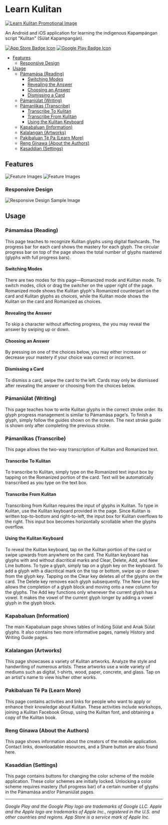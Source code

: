 # Learn Kulitan

[![Learn Kulitan Promotional Image](/screenshots/app_pub.png?raw=true)](https://itsallwidgets.com/learn-kulitan)

An Android and iOS application for learning the indigenous Kapampángan script "Kulitan" (Súlat Kapampangán).

[![App Store Badge Icon](/screenshots/app_store_badge.png?raw=true)](https://bit.ly/LearnKulitanApple) [![Google Play Badge Icon](/screenshots/google_play_badge.png?raw=true)](https://bit.ly/LearnKulitanAndroid)

- [Features](#features)
  - [Responsive Design](#responsive-design)
- [Usage](#usage)
  - [Pámamása (Reading)](#pámamása-reading)
    - [Switching Modes](#switching-modes)
    - [Revealing the Answer](#revealing-the-answer)
    - [Choosing an Answer](#choosing-an-answer)
    - [Dismissing a Card](#dismissing-a-card)
  - [Pámaniúlat (Writing)](#pámaniúlat-writing)
  - [Pámanlíkas (Transcribe)](#pámanlíkas-transcribe)
    - [Transcribe To Kulitan](#transcribe-to-kulitan)
    - [Transcribe From Kulitan](#transcribe-from-kulitan)
    - [Using the Kulitan Keyboard](#using-the-kulitan-keyboard)
  - [Kapabaluan (Information)](#kapabaluan-information)
  - [Kalalangan (Artworks)](#kalalangan-artworks)
  - [Pakibaluan Té Pa (Learn More)](#pakibaluan-té-pa-learn-more)
  - [Reng Gínawa (About the Authors)](#reng-gínawa-about-the-authors)
  - [Kasaddian (Settings)](#kasaddian-settings)

## Features

![Feature Images](/screenshots/feature1.png?raw=true)
![Feature Images](/screenshots/feature2.png?raw=true)

### Responsive Design

![Responsive Design Sample Image](/screenshots/devices.png?raw=true)

## Usage

### Pámamása (Reading)

This page teaches to recognize Kulitan glyphs using digital flashcards. The progress bar for each card shows the mastery for each glyph. The circular progress bar on top of the page shows the total number of glyphs mastered (glyphs with full progress bars).

#### Switching Modes

There are two modes for this page—Romanized mode and Kulitan mode. To switch modes, click or drag the switcher on the upper right of the page. Romanized mode shows the Kulitan glyph's Romanized counterpart on the card and Kulitan glyphs as choices, while the Kulitan mode shows the Kulitan on the card and Romanized as choices.

#### Revealing the Answer

To skip a character without affecting progress, the you may reveal the answer by swiping up or down.

#### Choosing an Answer

By pressing on one of the choices below, you may either increase or decrease your mastery if your choice was correct or incorrect.

#### Dismissing a Card

To dismiss a card, swipe the card to the left. Cards may only be dismissed after revealing the answer or choosing from the choices below.

### Pámaniúlat (Writing)

This page teaches how to write Kulitan glyphs in the correct stroke order. Its glyph progress management is similar to Pámamása page's. To finish a glyph, simply follow the guides shown on the screen. The next stroke guide is shown only after completing the previous stroke.

### Pámanlíkas (Transcribe)

This page allows the two-way transcription of Kulitan and Romanized text.

#### Transcribe To Kulitan

To transcribe to Kulitan, simply type on the Romanized text input box by tapping on the Romanized portion of the card. Text will be automatically transcribed as you type on the text box.

#### Transcribe From Kulitan

Transcribing from Kulitan requires the input of glyphs in Kulitan. To type in Kulitan, use the Kulitan keyboard provided in the page. Since Kulitan is written top-to-bottom and right-to-left, the input box for Kulitan overflows to the right. This input box becomes horizontally scrollable when the glyphs overflow.

#### Using the Kulitan Keyboard

To reveal the Kulitan keyboard, tap on the Kulitan portion of the card or swipe upwards from anywhere on the card. The Kulitan keyboard has glyphs with and without diacritical marks and Clear, Delete, Add, and New Line buttons. To type a glyph, simply tap on a glyph key on the keyboard. To add a glyph with a diacritical mark on the top or bottom, swipe up or down from the glyph key. Tapping on the Clear key deletes all of the glyphs on the card. The Delete key removes each glyph subsequently. The New Line key allows the completion of a glyph block and moving onto a new column for the glyphs. The Add key functions only whenever the current glyph has a vowel. It makes the vowel of the current glyph longer by adding a vowel glyph in the glyph block.

### Kapabaluan (Information)

The main Kapabaluan page shows tables of Indûng Súlat and Anak Súlat glyphs. It also contains two more informative pages, namely History and Writing Guide pages.

### Kalalangan (Artworks)

This page showcases a variety of Kulitan artworks. Analyze the style and handwriting of numerous artists. These artworks use a wide variety of mediums such as digital, t-shirts, wood, paper, concrete, and glass. Tap on an artist's name to view his/her other works.

### Pakibaluan Té Pa (Learn More)

This page contains activities and links for people who want to apply or enhance their knowledge about Kulitan. These activities include workshops, joining
a Kulitan Facebook Group, using the Kulitan font, and obtaining a copy of the Kulitan book.

### Reng Gínawa (About the Authors)

This page shows information about the creators of the mobile application. Contact links, downloadable resources, and a Share button are also found here.

### Kasaddian (Settings)

This page contains buttons for changing the color scheme of the mobile application. These color schemes are initially locked. Unlocking a color scheme requires mastery (full progress bar) of a certain number of glyphs in the Pámamása and/or Pámaniúlat pages.

---
*Google Play and the Google Play logo are trademarks of Google LLC. Apple and the Apple logo are trademarks of Apple Inc., registered in the U.S. and other countries and regions. App Store is a service mark of Apple Inc.*
